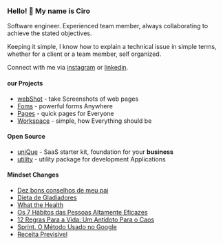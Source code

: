 ### Hello! 👋 My name is Ciro


Software engineer. Experienced team member, always collaborating to achieve the stated objectives. 

Keeping it simple, I know how to explain a technical issue in simple terms, whether for a client or a team member, self organized.

Connect with me via [instagram](https://www.instagram.com/ciro.maciel/) or [linkedin](https://www.linkedin.com/in/ciro-maciel/).

#### our Projects
- <a href="https://webshot.click/" target="_blank">webShot</a> - take Screenshots of web pages
- <a href="https://formson.click/" target="_blank">Foms</a> - powerful forms Anywhere
- <a href="https://pageson.click/" target="_blank">Pages</a> - quick pages for Everyone
- <a href="https://go2work.click/" target="_blank">Workspace</a> - simple, how Everything should be


#### Open Source
- <a href="https://github.com/rili-saas-unique" target="_blank">uniQue</a> - SaaS starter kit, foundation for your **business**
- <a href="https://github.com/ciro-maciel/utility" target="_blank">utility</a> - utility package for development Applications


#### Mindset Changes
- [Dez bons conselhos de meu pai](https://amzn.to/3dgMgym)
- [Dieta de Gladiadores](https://www.netflix.com/br/title/81157840)
- [What the Health](https://www.netflix.com/br/title/80174177)
- [Os 7 Hábitos das Pessoas Altamente Eficazes](https://amzn.to/3plKmid)
- [12 Regras Para a Vida: Um Antídoto Para o Caos](https://amzn.to/3u0ug0X)
- [Sprint. O Método Usado no Google](https://amzn.to/3aqQWjn)
- [Receita Previsível](https://amzn.to/37gCNTI)








<!--
**ciro-maciel/ciro-maciel** is a ✨ _special_ ✨ repository because its `README.md` (this file) appears on your GitHub profile.

Here are some ideas to get you started:

- 🔭 I’m currently working on ...
- 🌱 I’m currently learning ...
- 👯 I’m looking to collaborate on ...
- 🤔 I’m looking for help with ...
- 💬 Ask me about ...
- 📫 How to reach me: ...
- 😄 Pronouns: ...
- ⚡ Fun fact: ...
-->
